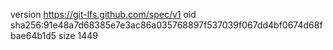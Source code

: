 version https://git-lfs.github.com/spec/v1
oid sha256:91e48a7d68385e7e3ac86a035768897f537039f067dd4bf0674d68fbae64b1d5
size 1449
